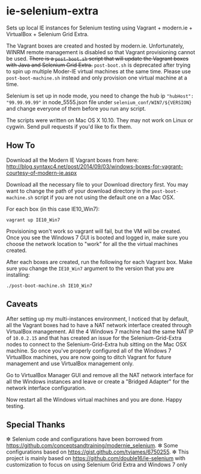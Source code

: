ie-selenium-extra
===========

Sets up local IE instances for Selenium testing using Vagrant + modern.ie + VirtualBox + Selenium Grid Extra.

The Vagrant boxes are created and hosted by modern.ie. Unfortunately, WINRM remote management is disabled so that Vagrant provisioning cannot be used. ~~There is a `post-boot.sh` script that will update the Vagrant boxes with Java and Selenium Grid Extra.~~ `post-boot.sh` is deprecated after trying to spin up multiple Moder-IE virtual machines at the same time. Please use `post-boot-machine.sh` instead and only provision one virtual machine at a time.

Selenium is set up in node mode, you need to change the hub ip `"hubHost": "99.99.99.99"` in node_5555.json file under `selenium_conf/WIN7/${VERSION}` and change everyone of them before you run any script.

The scripts were written on Mac OS X 10.10. They may not work on Linux or cygwin. Send pull requests if you'd like to fix them.

How To
------
Download all the Modern IE Vagrant boxes from here:
http://blog.syntaxc4.net/post/2014/09/03/windows-boxes-for-vagrant-courtesy-of-modern-ie.aspx

Download all the necessary file to your Download directory first. You may want to change the path of your download directory in the `post-boot-machine.sh` script if you are not using the default one on a Mac OSX.

For each box (in this case IE10_Win7):
```
vagrant up IE10_Win7
```

Provisioning won't work so vagrant will fail, but the VM will be created. Once you see the Windows 7 GUI is booted and logged in, make sure you choose the network location to "work" for all the the virtual machines created.

After each boxes are created, run the following for each Vagrant box. Make sure you change the `IE10_Win7` argument to the version that you are installing:
```
./post-boot-machine.sh IE10_Win7
```

Caveats
------
After setting up my multi-instances environment, I noticed that by default, all the Vagrant boxes had to have a NAT network interface created through VirtualBox management. All the 4 Windows 7 machine had the same NAT IP of `10.0.2.15` and that has created an issue for the Selenium-Grid-Extra nodes to connect to the Selenium-Grid-Extra hub sitting on the Mac OSX machine. So once you've properly configured all of the Windows 7 VirtualBox machines, you are now going to ditch Vagrant for future management and use VirtualBox management only. 

Go to VirtualBox Manager GUI and remove all the NAT network interface for all the Windows instances and leave or create a "Bridged Adapter" for the network interface configuration. 


Now restart all the Windows virtual machines and you are done. Happy testing.

Special Thanks
------
✼ Selenium code and configurations have been borrowed from https://github.com/conceptsandtraining/modernie_selenium.
✼ Some configurations based on https://gist.github.com/tvjames/6750255.
✼ This project is mainly based on https://github.com/double16/ie-selenium with customization to focus on using Selenium Grid Extra and Windows 7 only
